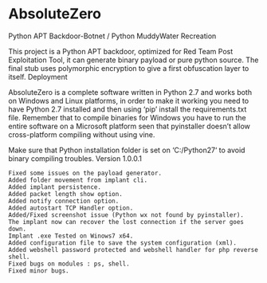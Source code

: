 # AbsoluteZero
Python APT Backdoor-Botnet / Python MuddyWater Recreation

This project is a Python APT backdoor, optimized for Red Team Post Exploitation Tool, it can generate binary payload or pure python source. The final stub uses polymorphic encryption to give a first obfuscation layer to itself.
Deployment

AbsoluteZero is a complete software written in Python 2.7 and works both on Windows and Linux platforms, in order to make it working you need to have Python 2.7 installed and then using ‘pip’ install the requirements.txt file. Remember that to compile binaries for Windows you have to run the entire software on a Microsoft platform seen that pyinstaller doesn’t allow cross-platform compiling without using vine.

Make sure that Python installation folder is set on ‘C:/Python27‘ to avoid binary compiling troubles.
Version 1.0.0.1

    Fixed some issues on the payload generator.
    Added folder movement from implant cli.
    Added implant persistence.
    Added packet length show option.
    Added notify connection option.
    Added autostart TCP Handler option.
    Added/Fixed screenshot issue (Python wx not found by pyinstaller).
    The implant now can recover the lost connection if the server goes down.
    Implant .exe Tested on Winows7 x64.
    Added configuration file to save the system configuration (xml).
    Added webshell password protected and webshell handler for php reverse shell.
    Fixed bugs on modules : ps, shell.
    Fixed minor bugs.

